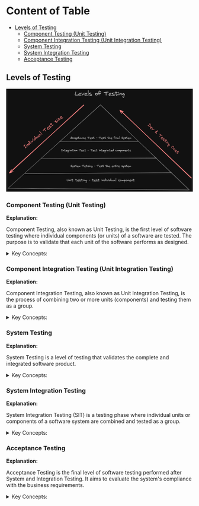 <!-- markdownlint-disable MD033 -->
# Content of Table

- [Levels of Testing](#levels-of-testing)
  - [Component Testing (Unit Testing)](#component-testing-unit-testing)
  - [Component Integration Testing (Unit Integration Testing)](#component-integration-testing-unit-integration-testing)
  - [System Testing](#system-testing)
  - [System Integration Testing](#system-integration-testing)
  - [Acceptance Testing](#acceptance-testing)

## Levels of Testing

![alt text](./images/testLevels.png)

### Component Testing (Unit Testing)

**Explanation:**

Component Testing, also known as Unit Testing, is the first level of software testing where individual components (or units) of a software are tested. The purpose is to validate that each unit of the software performs as designed.

<details>
    <summary>Key Concepts:</summary>

1. **Isolation:** In unit testing, components are tested in isolation from the rest of the system. This means that if a test fails, it's clear that the fault is within the unit under test.

2. **Mocking:** To achieve isolation, other components that the unit interacts with may need to be simulated, often using techniques like mocking.

3. **White-Box Testing:** Unit testing is a type of white-box testing as it requires knowledge of the internal workings of the unit to write the tests.

4. **Automated:** Unit tests are typically automated and run as part of the build process. This allows for regular regression testing as the codebase evolves.

5. **Test-Driven Development (TDD):** Unit testing is a key part of TDD, a development methodology where failing unit tests are written before the code is written to make them pass.

6. **Coverage:** A measure of how much of the codebase is tested by unit tests. High coverage is desirable as it reduces the chance of an undetected bug.

</details>

### Component Integration Testing (Unit Integration Testing)

**Explanation:**

Component Integration Testing, also known as Unit Integration Testing, is the process of combining two or more units (components) and testing them as a group.

<details>
    <summary>Key Concepts:</summary>

1. **Interaction Between Units:** The main focus of integration testing is to test the interaction points between different units. It checks how well they work together and whether there are any issues when data is exchanged between them.

</details>

### System Testing

**Explanation:**

System Testing is a level of testing that validates the complete and integrated software product.

<details>
    <summary>Key Concepts:</summary>

1. **Whole System:** System testing involves testing the entire system as a whole. To evaluate the system's compliance with its specified requirements.

2. **Black Box Testing:** System testing is a type of black-box testing, where the focus is on the input and output of the system. The internal structure of the application is not considered during system testing.

3. **Functional and Non-Functional Testing:** System testing covers both functional and non-functional testing. Functional testing checks if the system behaves as expected, while non-functional testing checks aspects like performance, usability, reliability.

4. **Test Environment:** System testing should be conducted in an environment that closely mirrors the production environment.

</details>

### System Integration Testing

**Explanation:**

System Integration Testing (SIT) is a testing phase where individual units or components of a software system are combined and tested as a group.

<details>
    <summary>Key Concepts:</summary>

1. **Interaction Between Systems:** SIT focuses on the data communication amongst the modules of a system. It checks how well the units work together and whether there are any issues when data is exchanged between them.

2. **Test Environment:** SIT should be conducted in an environment that closely mirrors the production environment.

3. **End-to-End Testing:** SIT is often considered a type of end-to-end (E2E) testing, as it can involve testing processes that span multiple systems from start to finish.

</details>

### Acceptance Testing

**Explanation:**

Acceptance Testing is the final level of software testing performed after System and Integration Testing. It aims to evaluate the system's compliance with the business requirements.

<details>
    <summary>Key Concepts:</summary>

1. **User Perspective:** Acceptance testing is conducted from the user's perspective.

2. **Business Requirements:** The main focus of acceptance testing is to validate the system against business requirements.

3. **Alpha and Beta Testing:** Alpha testing is conducted by the in-house testing teams, while Beta testing is done by a limited number of end users in the real environment.

4. **User Acceptance Testing (UAT):** This is the final phase of acceptance testing where the actual users test the software to validate the functionality and usability.

</details>
